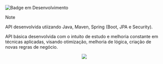 ![Badge em Desenvolvimento](http://img.shields.io/static/v1?label=STATUS&message=EM%20DESENVOLVIMENTO&color=GREEN&style=for-the-badge)
> [!NOTE]
> API desenvolvida utiizando Java, Maven, Spring (Boot, JPA e Security).
> 
> API básica desenvolvida com o intuito de estudo e melhoria constante em técnicas aplicadas, visando otimização, melhoria de lógica, criação de novas regras de negócio. 

<p align="center">
  <a href="https://skillicons.dev">
    <img src="https://skillicons.dev/icons?i=java,spring,maven"/>
  </a>
</p>